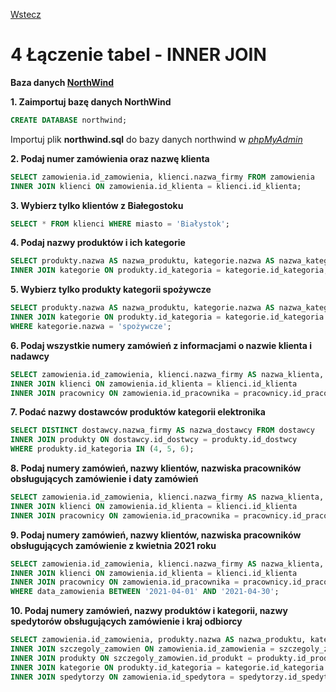 [Wstecz](../bazy-danych.md)

# 4 Łączenie tabel - INNER JOIN

**Baza danych [NorthWind](northwind.sql)**

**1. Zaimportuj bazę danych NorthWind**

```sql
CREATE DATABASE northwind;
```

Importuj plik **northwind.sql** do bazy danych northwind w [_phpMyAdmin_](http://127.0.0.1/phpmyadmin)

**2. Podaj numer zamówienia oraz nazwę klienta**

```sql
SELECT zamowienia.id_zamowienia, klienci.nazwa_firmy FROM zamowienia
INNER JOIN klienci ON zamowienia.id_klienta = klienci.id_klienta;
```

**3. Wybierz tylko klientów z Białegostoku**

```sql
SELECT * FROM klienci WHERE miasto = 'Białystok';
```

**4. Podaj nazwy produktów i ich kategorie**

```sql
SELECT produkty.nazwa AS nazwa_produktu, kategorie.nazwa AS nazwa_kategorii FROM produkty
INNER JOIN kategorie ON produkty.id_kategoria = kategorie.id_kategoria;
```

**5. Wybierz tylko produkty kategorii spożywcze**

```sql
SELECT produkty.nazwa AS nazwa_produktu, kategorie.nazwa AS nazwa_kategorii FROM produkty
INNER JOIN kategorie ON produkty.id_kategoria = kategorie.id_kategoria
WHERE kategorie.nazwa = 'spożywcze';
```

**6. Podaj wszystkie numery zamówień z informacjami o nazwie klienta i nadawcy**

```sql
SELECT zamowienia.id_zamowienia, klienci.nazwa_firmy AS nazwa_klienta, pracownicy.imie AS imie_pracownika, pracownicy.nazwisko AS nazwisko_pracownika FROM zamowienia
INNER JOIN klienci ON zamowienia.id_klienta = klienci.id_klienta
INNER JOIN pracownicy ON zamowienia.id_pracownika = pracownicy.id_pracownik;
```

**7. Podać nazwy dostawców produktów kategorii elektronika**

```sql
SELECT DISTINCT dostawcy.nazwa_firmy AS nazwa_dostawcy FROM dostawcy
INNER JOIN produkty ON dostawcy.id_dostwcy = produkty.id_dostwcy
WHERE produkty.id_kategoria IN (4, 5, 6);
```

**8. Podaj numery zamówień, nazwy klientów, nazwiska pracowników obsługujących zamówienie i daty zamówień**

```sql
SELECT zamowienia.id_zamowienia, klienci.nazwa_firmy AS nazwa_klienta, pracownicy.nazwisko AS nazwisko_pracownika, zamowienia.data_zamowienia FROM zamowienia
INNER JOIN klienci ON zamowienia.id_klienta = klienci.id_klienta
INNER JOIN pracownicy ON zamowienia.id_pracownika = pracownicy.id_pracownik;
```

**9. Podaj numery zamówień, nazwy klientów, nazwiska pracowników obsługujących zamówienie z kwietnia 2021 roku**

```sql
SELECT zamowienia.id_zamowienia, klienci.nazwa_firmy AS nazwa_klienta, pracownicy.nazwisko AS nazwisko_pracownika, zamowienia.data_zamowienia FROM zamowienia
INNER JOIN klienci ON zamowienia.id_klienta = klienci.id_klienta
INNER JOIN pracownicy ON zamowienia.id_pracownika = pracownicy.id_pracownik
WHERE data_zamowienia BETWEEN '2021-04-01' AND '2021-04-30';
```

**10. Podaj numery zamówień, nazwy produktów i kategorii, nazwy spedytorów obsługujących zamówienie i kraj odbiorcy**

```sql
SELECT zamowienia.id_zamowienia, produkty.nazwa AS nazwa_produktu, kategorie.nazwa AS nazwa_kategorii, spedytorzy.nazwa AS nazwa_spedytora, zamowienia.kraj_odbiorcy FROM zamowienia
INNER JOIN szczegoly_zamowien ON zamowienia.id_zamowienia = szczegoly_zamowien.id_zamowienia
INNER JOIN produkty ON szczegoly_zamowien.id_produkt = produkty.id_produkt
INNER JOIN kategorie ON produkty.id_kategoria = kategorie.id_kategoria
INNER JOIN spedytorzy ON zamowienia.id_spedytora = spedytorzy.id_spedytora;
```
